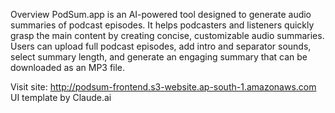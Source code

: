 Overview
PodSum.app is an AI-powered tool designed to generate audio summaries of podcast episodes. It helps podcasters and listeners quickly grasp the main content by creating concise, customizable audio summaries. Users can upload full podcast episodes, add intro and separator sounds, select summary length, and generate an engaging summary that can be downloaded as an MP3 file.


Visit site: http://podsum-frontend.s3-website.ap-south-1.amazonaws.com
UI template by Claude.ai

